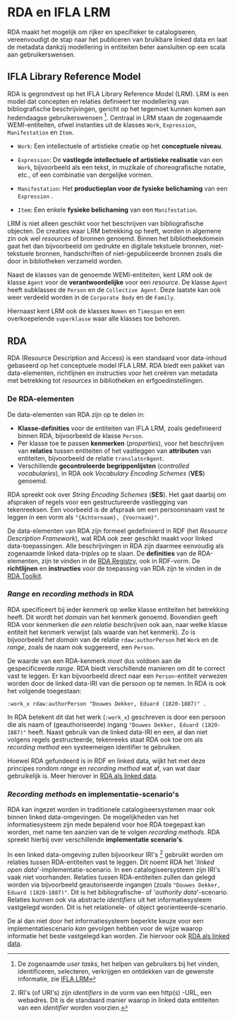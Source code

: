 # RDA en IFLA LRM

RDA maakt het mogelijk om rijker en specifieker te catalogiseren, vereenvoudigt de stap naar het publiceren van bruikbare linked data en laat de metadata dankzij modellering in entiteiten beter aansluiten op een scala aan gebruikerswensen.

## IFLA Library Reference Model

RDA is gegrondvest op het IFLA Library Reference Model (LRM). LRM is een model dat concepten en relaties definieert ter modellering van bibliografische beschrijvingen, gericht op het tegemoet kunnen komen aan hedendaagse gebruikerswensen [^1]. Centraal in LRM staan de zogenaamde WEMI-entiteiten, ofwel instanties uit de klasses `Work`, `Expression`, `Manifestation` en `Item`.

* `Work`: Een intellectuele of artistieke creatie op het **conceptuele niveau**. 

* `Expression`: De **vastlegde intellectuele of artistieke realisatie** van een `Work`, bijvoorbeeld als een tekst, in muzikale of choreografische notatie, etc., of een combinatie van dergelijke vormen. 

* `Manifestation`: Het **productieplan voor de fysieke belichaming** van een `Expression` . 

* `Item`: Een enkele **fysieke belichaming** van een `Manifestation`. 

LRM is niet alleen geschikt voor het beschrijven van bibliografische objecten. De creaties waar LRM betrekking op heeft, worden in algemene zin ook wel *resources* of bronnen genoemd. Binnen het bibliotheekdomein gaat het dan bijvoorbeeld om gedrukte en digitale tekstuele bronnen, niet-tekstuele bronnen, handschriften of niet-gepubliceerde bronnen zoals die door in bibliotheken verzameld worden.

Naast de klasses van de genoemde WEMI-entiteiten, kent LRM ook de klasse `Agent` voor de **verantwoordelijke** voor een *resource*. De klasse `Agent` heeft subklasses de `Person` en de `Collective Agent`. Deze laatste kan ook weer verdeeld worden in de `Corporate Body` en de `Family`.

Hiernaast kent LRM ook de klasses `Nomen` en `Timespan` en een overkoepelende `superklasse` waar alle klasses toe behoren.

## RDA

RDA (Resource Description and Access) is een standaard voor data-inhoud gebaseerd op het conceptuele model IFLA LRM. RDA biedt een pakket van data-elementen, richtlijnen en instructies voor het creëren van metadata met betrekking tot *resources* in bibliotheken en erfgoedinstellingen. 

### De RDA-elementen
De data-elementen van RDA zijn op te delen in:

* **Klasse-definities** voor de entiteiten van IFLA LRM, zoals gedefinieerd binnen RDA, bijvoorbeeld de klasse `Person`.
* Per klasse toe te passen **kenmerken** (*properties*), voor het beschrijven van **relaties** tussen entiteiten of het vastleggen van **attributen** van entiteiten, bijvoorbeeld de relatie `translatorAgent`.
* Verschillende **gecontroleerde begrippenlijsten** (*controlled vocabularies*), in RDA ook *Vocabulary Encoding Schemes* (**VES**) genoemd.

RDA spreekt ook over *String Encoding Schemes* (**SES**). Het gaat daarbij om afspraken of regels voor een gestructureerde vastlegging van tekenreeksen. Een voorbeeld is de afspraak om een persoonsnaam vast te leggen in een vorm als  `"{Achternaam}, {Voornaam}"`.

De data-elementen van RDA zijn formeel gedefinieerd in RDF (het *Resource Description Framework*), wat RDA ook zeer geschikt maakt voor linked data-toepassingen. Alle beschrijvingen in RDA zijn daarmee eenvoudig als zogenaamde linked data-*triples* op te slaan. De **definities** van de RDA-elementen, zijn te vinden in de [RDA Registry](https://www.rdaregistry.info), ook in RDF-vorm. De **richtlijnen** en **instructies** voor de toepassing van RDA zijn te vinden in de [RDA Toolkit](https://rdatoolkit.org/).

### *Range* en *recording methods* in RDA
RDA specificeert bij ieder kenmerk op welke klasse entiteiten het betrekking heeft. Dit wordt het *domain* van het kenmerk genoemd. Bovendien geeft RDA voor kenmerken *die een relatie beschrijven* ook aan, naar welke klasse entiteit het kenmerk verwijst (als waarde van het kenmerk). Zo is bijvoorbeeld het *domain* van de relatie `rdaw:authorPerson` het `Work` en de *range*, zoals de naam ook suggereerd, een `Person`.

De waarde van een RDA-kenmerk *moet* dus voldoen aan de gespecificeerde *range*. RDA biedt verschillende manieren om dit te correct vast te leggen. Er kan bijvoorbeeld direct naar een `Person`-entiteit verwezen worden door de linked data-IRI van die persoon op te nemen. In RDA is ook het volgende toegestaan:

	:work_x	rdaw:authorPerson "Douwes Dekker, Eduard (1820-1887)" .

In RDA betekent dit dat het werk (`:work_x`) geschreven is door een persoon die als naam of (geauthoriseerde) ingang `"Douwes Dekker, Eduard (1820-1887)"` heeft. Naast gebruik van de linked data-IRI en een, al dan niet volgens regels gestructeerde, tekenreeks staat RDA ook toe om als *recording method* een systeemeigen identifier te gebruiken. 

Hoewel RDA gefundeerd is in RDF en linked data, wijkt het met deze principes rondom *range* en *recording method* wat af, van wat daar gebruikelijk is. Meer hierover in [RDA als linked data](rdf/RDA_als_linkeddata.md).

### *Recording methods* en implementatie-scenario's
RDA kan ingezet worden in traditionele catalogiseersystemen maar ook binnen linked data-omgevingen. De mogelijkheden van het informatiesysteem zijn mede bepalend voor hoe RDA toegepast kan worden, met name ten aanzien van de te volgen *recording methods*. RDA spreekt hierbij over verschillende **implementatie scenario's**. 

In een linked data-omgeving zullen bijvoorkeur IRI's [^2] gebruikt worden om relaties tussen RDA-entiteiten vast te leggen. Dit noemt RDA het '*linked open data*'-implementatie-scenario. In een catalogiseersysteem zijn IRI's vaak niet voorhanden. Relaties tussen RDA-entiteiten zullen dan gelegd worden via bijvoorbeeld geautoriseerde ingangen (zoals `"Douwes Dekker, Eduard (1820-1887)"`. Dit is het bibliografische- of '*authority data*'-scenario. Relaties kunnen ook via abstracte *identifiers* uit het informatiesysteem vastgelegd worden. Dit is het relationele- of object georienteerde-scenario.

De al dan niet door het informatiesysteem beperkte keuze voor een implementatiescenario *kan* gevolgen hebben voor de wijze waarop informatie het beste vastgelegd kan worden. Zie hiervoor ook [RDA als linked data](rdf/RDA_als_linkeddata.md).

 
[^1]: De zogenaamde *user tasks*, het helpen van gebruikers bij het vinden, identificeren, selecteren, verkrijgen en ontdekken van de gewenste informatie, zie [IFLA LRM](https://www.ifla.org/wp-content/uploads/2019/05/assets/cataloguing/frbr-lrm/ifla-lrm-august-2017_rev201712.pdf) 
[^2]: IRI's (of URI's) zijn *identifiers* in de vorm van een http(s) -URL, een webadres. Dit is de standaard manier waarop in linked data entiteiten van een *identifier* worden voorzien.
